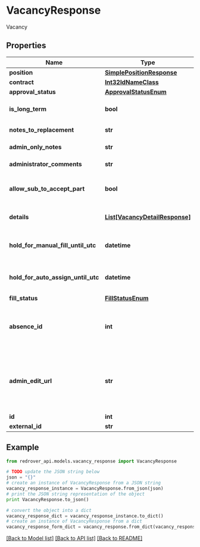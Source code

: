 # VacancyResponse

Vacancy

## Properties

Name | Type | Description | Notes
------------ | ------------- | ------------- | -------------
**position** | [**SimplePositionResponse**](SimplePositionResponse.md) |  | [optional] 
**contract** | [**Int32IdNameClass**](Int32IdNameClass.md) |  | [optional] 
**approval_status** | [**ApprovalStatusEnum**](ApprovalStatusEnum.md) |  | [optional] 
**is_long_term** | **bool** | If the Vacancy is long term | [optional] 
**notes_to_replacement** | **str** | Notes to the Substitute | [optional] 
**admin_only_notes** | **str** | Notes for only Admins | [optional] 
**administrator_comments** | **str** | Administrator comments | [optional] 
**allow_sub_to_accept_part** | **bool** | If the Vacancy can be accepted in parts | [optional] 
**details** | [**List[VacancyDetailResponse]**](VacancyDetailResponse.md) | The Vacancy&#39;s Details | [optional] 
**hold_for_manual_fill_until_utc** | **datetime** | When the Vacancy is held for manual fill | [optional] 
**hold_for_auto_assign_until_utc** | **datetime** | When the Vacancy is held for auto assign | [optional] 
**fill_status** | [**FillStatusEnum**](FillStatusEnum.md) |  | [optional] 
**absence_id** | **int** | The Vacancy&#39;s AbsenceId if it is correlated to one | [optional] 
**admin_edit_url** | **str** | The Url that the Admin can edit the Vacancy or Absence that it is associated with | [optional] [readonly] 
**id** | **int** |  | [optional] 
**external_id** | **str** |  | [optional] 

## Example

```python
from redrover_api.models.vacancy_response import VacancyResponse

# TODO update the JSON string below
json = "{}"
# create an instance of VacancyResponse from a JSON string
vacancy_response_instance = VacancyResponse.from_json(json)
# print the JSON string representation of the object
print VacancyResponse.to_json()

# convert the object into a dict
vacancy_response_dict = vacancy_response_instance.to_dict()
# create an instance of VacancyResponse from a dict
vacancy_response_form_dict = vacancy_response.from_dict(vacancy_response_dict)
```
[[Back to Model list]](../README.md#documentation-for-models) [[Back to API list]](../README.md#documentation-for-api-endpoints) [[Back to README]](../README.md)


